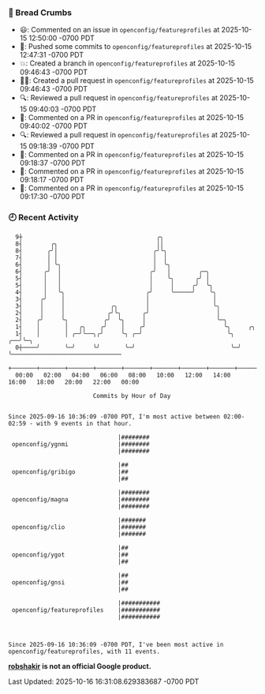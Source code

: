 ### 🍞 Bread Crumbs

 * 😃: Commented on an issue in `openconfig/featureprofiles` at 2025-10-15 12:50:00 -0700 PDT
 * 🚢: Pushed some commits to `openconfig/featureprofiles` at 2025-10-15 12:47:31 -0700 PDT
 * 💥: Created a branch in `openconfig/featureprofiles` at 2025-10-15 09:46:43 -0700 PDT
 * ✍🏼: Created a pull request in `openconfig/featureprofiles` at 2025-10-15 09:46:43 -0700 PDT
 * 🔍: Reviewed a pull request in  `openconfig/featureprofiles` at 2025-10-15 09:40:03 -0700 PDT
 * 💬: Commented on a PR in  `openconfig/featureprofiles` at 2025-10-15 09:40:02 -0700 PDT
 * 🔍: Reviewed a pull request in  `openconfig/featureprofiles` at 2025-10-15 09:18:39 -0700 PDT
 * 💬: Commented on a PR in  `openconfig/featureprofiles` at 2025-10-15 09:18:37 -0700 PDT
 * 💬: Commented on a PR in  `openconfig/featureprofiles` at 2025-10-15 09:18:17 -0700 PDT
 * 💬: Commented on a PR in  `openconfig/featureprofiles` at 2025-10-15 09:17:30 -0700 PDT

### 🕘 Recent Activity
```
  9┼                                      ╭╮
  8┤        ╭╮                            ││
  8┤       ╭╯│                           ╭╯╰╮
  7┤       │ │                           │  │
  6┤       │ ╰╮                          │  ╰╮
  6┤      ╭╯  │                         ╭╯   │        ╭─╮
  5┤      │   │                         │    ╰╮      ╭╯ │
  5┤      │   │                         │     │     ╭╯  ╰╮
  4┤      │   ╰╮                       ╭╯     ╰─────╯    ╰╮
  3┤     ╭╯    │                       │                  │
  3┤     │     │             ╭╮        │                  ╰╮
  2┤     │     │            ╭╯╰╮      ╭╯                   │
  2┤    ╭╯     ╰╮          ╭╯  ╰╮     │                    ╰─╮
  1┤    │       │   ╭╮    ╭╯    │    ╭╯                      ╰╮     ╭╮
  1┤    │       │ ╭─╯╰──╮╭╯     ╰╮ ╭─╯                        ╰╮ ╭──╯╰─╮
  0┼────╯       ╰─╯     ╰╯       ╰─╯                           ╰─╯     ╰───────────────────────────────
    +───────+───────+───────+───────+───────+───────+───────+───────+───────+───────+───────+───────+────
  00:00   02:00   04:00   06:00   08:00   10:00   12:00   14:00   16:00   18:00   20:00   22:00   00:00   

						Commits by Hour of Day


Since 2025-09-16 10:36:09 -0700 PDT, I'm most active between 02:00-02:59 - with 9 events in that hour.

```



```
                               |########
 openconfig/ygnmi              |########
                               |########

                               |##
 openconfig/gribigo            |##
                               |##

                               |########
 openconfig/magna              |########
                               |########

                               |#######
 openconfig/clio               |#######
                               |#######

                               |##
 openconfig/ygot               |##
                               |##

                               |##
 openconfig/gnsi               |##
                               |##

                               |###########
 openconfig/featureprofiles    |###########
                               |###########



Since 2025-09-16 10:36:09 -0700 PDT, I've been most active in openconfig/featureprofiles, with 11 events.

```
**[robshakir](mailto:robjs@google.com) is not an official Google product.**  


Last Updated: 2025-10-16 16:31:08.629383687 -0700 PDT
